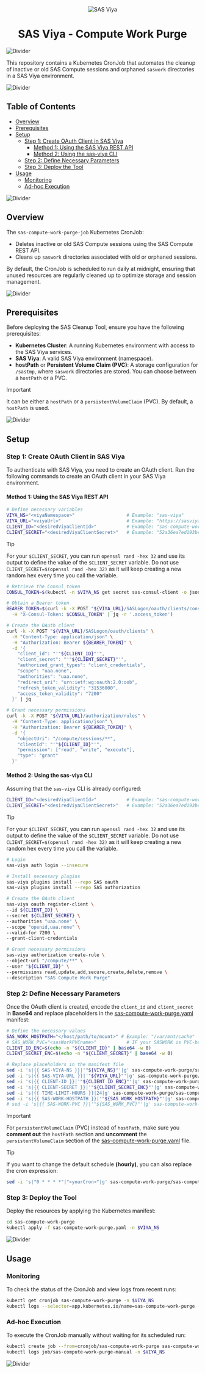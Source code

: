 <div align="center">

![SAS Viya](/.design/sasviya.png)

# **SAS Viya - Compute Work Purge**

</div>

![Divider](/.design/divider.png)

This repository contains a Kubernetes CronJob that automates the cleanup of inactive or old SAS Compute sessions and orphaned `saswork` directories in a SAS Viya environment.

![Divider](/.design/divider.png)

## Table of Contents

- [Overview](#overview)
- [Prerequisites](#prerequisites)
- [Setup](#setup)
  - [Step 1: Create OAuth Client in SAS Viya](#step-1-create-oauth-client-in-sas-viya)
    - [Method 1: Using the SAS Viya REST API](#method-1-using-the-sas-viya-rest-api)
    - [Method 2: Using the sas-viya CLI](#method-2-using-the-sas-viya-cli)
  - [Step 2: Define Necessary Parameters](#step-2-define-necessary-parameters)
  - [Step 3: Deploy the Tool](#step-3-deploy-the-tool)
- [Usage](#usage)
  - [Monitoring](#monitoring)
  - [Ad-hoc Execution](#ad-hoc-execution)

![Divider](/.design/divider.png)

## Overview

The `sas-compute-work-purge-job` Kubernetes CronJob:

- Deletes inactive or old SAS Compute sessions using the SAS Compute REST API.
- Cleans up `saswork` directories associated with old or orphaned sessions.

By default, the CronJob is scheduled to run daily at midnight, ensuring that unused resources are regularly cleaned up to optimize storage and session management.

![Divider](/.design/divider.png)

## Prerequisites

Before deploying the SAS Cleanup Tool, ensure you have the following prerequisites:

- **Kubernetes Cluster**: A running Kubernetes environment with access to the SAS Viya services.
- **SAS Viya**: A valid SAS Viya environment (namespace).
- **hostPath** or **Persistent Volume Claim (PVC)**: A storage configuration for `/sastmp`, where `saswork` directories are stored. You can choose between a `hostPath` or a PVC.

> [!IMPORTANT]  
> It can be either a `hostPath` or a `persistentVolumeClaim` (PVC). By default, a `hostPath` is used.

![Divider](/.design/divider.png)

## Setup

### Step 1: Create OAuth Client in SAS Viya

To authenticate with SAS Viya, you need to create an OAuth client. Run the following commands to create an OAuth client in your SAS Viya environment.

#### Method 1: Using the SAS Viya REST API

```sh
# Define necessary variables
VIYA_NS="<viyaNamespace>"                   # Example: "sas-viya"
VIYA_URL="<viyaUrl>"                        # Example: "https://sasviya.domain.com"
CLIENT_ID="<desiredViyaClientId>"           # Example: "sas-compute-work-purge"
CLIENT_SECRET="<desiredViyaClientSecret>"   # Example: "52a36ea7ed193be4027ee212f11b9b3af8..."
```

> [!TIP]
> For your `$CLIENT_SECRET`, you can run `openssl rand -hex 32` and use its output to define the value of the `$CLIENT_SECRET` variable. Do not use `CLIENT_SECRET=$(openssl rand -hex 32)` as it will keep creating a new random hex every time you call the variable.

```sh
# Retrieve the Consul token
CONSUL_TOKEN=$(kubectl -n $VIYA_NS get secret sas-consul-client -o jsonpath='{.data.CONSUL_TOKEN}' | base64 -d)

# Obtain a Bearer token
BEARER_TOKEN=$(curl -k -X POST "${VIYA_URL}/SASLogon/oauth/clients/consul?callback=false&serviceId=sas.cli" \
  -H "X-Consul-Token: $CONSUL_TOKEN" | jq -r '.access_token')

# Create the OAuth client
curl -k -X POST "${VIYA_URL}/SASLogon/oauth/clients" \
  -H "Content-Type: application/json" \
  -H "Authorization: Bearer ${BEARER_TOKEN}" \
  -d '{
    "client_id": "'"${CLIENT_ID}"'", 
    "client_secret": "'"${CLIENT_SECRET}"'",
    "authorized_grant_types": "client_credentials",
    "scope": "uaa.none",
    "authorities": "uaa.none",
    "redirect_uri": "urn:ietf:wg:oauth:2.0:oob",
    "refresh_token_validity": "31536000",
    "access_token_validity": "7200"
  }' | jq

# Grant necessary permissions
curl -k -X POST "${VIYA_URL}/authorization/rules" \
  -H "Content-Type: application/json" \
  -H "Authorization: Bearer ${BEARER_TOKEN}" \
  -d '{
    "objectUri": "/compute/sessions/**",
    "clientId": "'"${CLIENT_ID}"'",
    "permission": ["read", "write", "execute"],
    "type": "grant"
  }'
```

#### Method 2: Using the sas-viya CLI

Assuming that the `sas-viya` CLI is already configured:

```sh
CLIENT_ID="<desiredViyaClientId>"           # Example: "sas-compute-work-purge"
CLIENT_SECRET="<desiredViyaClientSecret>"   # Example: "52a36ea7ed193be4027ee212f11b9b3af8..."
```

> [!TIP]
> For your `$CLIENT_SECRET`, you can run `openssl rand -hex 32` and use its output to define the value of the `$CLIENT_SECRET` variable. Do not use `CLIENT_SECRET=$(openssl rand -hex 32)` as it will keep creating a new random hex every time you call the variable.

```sh
# Login
sas-viya auth login --insecure

# Install necessary plugins
sas-viya plugins install --repo SAS oauth
sas-viya plugins install --repo SAS authorization

# Create the OAuth client
sas-viya oauth register-client \
--id ${CLIENT_ID} \
--secret ${CLIENT_SECRET} \
--authorities "uaa.none" \
--scope "openid,uaa.none" \
--valid-for 7200 \
--grant-client-credentials

# Grant necessary permissions
sas-viya authorization create-rule \
--object-uri "/compute/**" \
--user "${CLIENT_ID}" \
--permissions read,update,add,secure,create,delete,remove \
--description "SAS Compute Work Purge"
```

### Step 2: Define Necessary Parameters

Once the OAuth client is created, encode the `client_id` and `client_secret` in **Base64** and replace placeholders in the [sas-compute-work-purge.yaml](sas-compute-work-purge.yaml) manifest:

```sh
# Define the necessary values
SAS_WORK_HOSTPATH="</host/path/to/mount>" # Example: "/var/mnt/cache"
# SAS_WORK_PVC="<sasWorkPVCname>"           # IF your SASWORK is PVC-based instead. Example: sas-work-pvc
CLIENT_ID_ENC=$(echo -n "${CLIENT_ID}" | base64 -w 0)
CLIENT_SECRET_ENC=$(echo -n "${CLIENT_SECRET}" | base64 -w 0)

# Replace placeholders in the manifest file
sed -i 's|{{ SAS-VIYA-NS }}|'"${VIYA_NS}"'|g' sas-compute-work-purge/sas-compute-work-purge.yaml
sed -i 's|{{ SAS-VIYA-URL }}|'"${VIYA_URL}"'|g' sas-compute-work-purge/sas-compute-work-purge.yaml
sed -i 's|{{ CLIENT-ID }}|'"${CLIENT_ID_ENC}"'|g' sas-compute-work-purge/sas-compute-work-purge.yaml
sed -i 's|{{ CLIENT-SECRET }}|'"${CLIENT_SECRET_ENC}"'|g' sas-compute-work-purge/sas-compute-work-purge.yaml
sed -i 's|{{ TIME-LIMIT-HOURS }}|24|g' sas-compute-work-purge/sas-compute-work-purge.yaml
sed -i 's|{{ SAS-WORK-HOSTPATH }}|'"${SAS_WORK_HOSTPATH}"'|g' sas-compute-work-purge/sas-compute-work-purge.yaml
# sed -i 's|{{ SAS-WORK-PVC }}|'"${SAS_WORK_PVC}"'|g' sas-compute-work-purge/sas-compute-work-purge.yaml ## IF your SASWORK is PVC-based instead.
```

> [!IMPORTANT]
> For `persistentVolumeClaim` (PVC) instead of `hostPath`, make sure you **comment out** the `hostPath` section and **uncomment** the `persistentVolumeClaim` section of the [sas-compute-work-purge.yaml](sas-compute-work-purge.yaml) file.

> [!TIP]
> If you want to change the default schedule **(hourly)**, you can also replace the cron expression:
> ```sh
> sed -i 's|"0 * * * *"|"<yourCron>"|g' sas-compute-work-purge/sas-compute-work-purge.yaml
> ```

### Step 3: Deploy the Tool

Deploy the resources by applying the Kubernetes manifest:

```sh
cd sas-compute-work-purge
kubectl apply -f sas-compute-work-purge.yaml -n $VIYA_NS
```

![Divider](/.design/divider.png)

## Usage

### Monitoring

To check the status of the CronJob and view logs from recent runs:

```sh
kubectl get cronjob sas-compute-work-purge -n $VIYA_NS
kubectl logs --selector=app.kubernetes.io/name=sas-compute-work-purge --namespace=$VIYA_NS
```

### Ad-hoc Execution

To execute the CronJob manually without waiting for its scheduled run:

```sh
kubectl create job --from=cronjob/sas-compute-work-purge sas-compute-work-purge-manual -n $VIYA_NS
kubectl logs job/sas-compute-work-purge-manual -n $VIYA_NS
```

![Divider](/.design/divider.png)